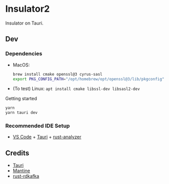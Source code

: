# Insulator2

Insulator on Tauri.

## Dev

### Dependencies

- MacOS:
  ```bash
  brew install cmake openssl@3 cyrus-sasl
  export PKG_CONFIG_PATH="/opt/homebrew/opt/openssl@3/lib/pkgconfig"
  ```
- (To test) Linux: `apt install cmake libssl-dev libsasl2-dev`

Getting started

```bash
yarn
yarn tauri dev
```

### Recommended IDE Setup

- [VS Code](https://code.visualstudio.com/) + [Tauri](https://marketplace.visualstudio.com/items?itemName=tauri-apps.tauri-vscode) + [rust-analyzer](https://marketplace.visualstudio.com/items?itemName=rust-lang.rust-analyzer)

## Credits

- [Tauri](https://tauri.app/)
- [Mantine](https://mantine.dev/)
- [rust-rdkafka](https://github.com/fede1024/rust-rdkafka)
